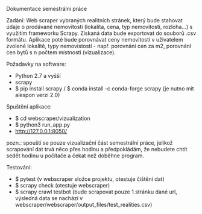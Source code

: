 Dokumentace semestrální práce

Zadání: Web scraper vybraných realitních stránek, který bude stahovat údaje o 
prodávané nemovitosti (lokalita, cena, typ nemovitosti, rozloha...) s využitím 
frameworku Scrapy. Získaná data bude exportovat do souborů .csv formátu. 
Aplikace poté bude porovnávat ceny nemovitostí v uživatelem zvolené lokalitě,
typy nemovistostí - např. porovnání cen za m2, porovnání cen bytů s n počtem 
místností  (vizualizace).

Požadavky na software: 
 - Python 2.7 a vyšší
 - scrapy
 - $ pip install scrapy / $ conda install -c conda-forge scrapy
   (je nutno mit alespon verzi 2.0)

Spuštění aplikace:

- $ cd webscraper/vizualization
- $ python3 run_app.py
- http://127.0.0.1:8050/

pozn.: spouští se pouze vizualizační část semestrální práce, jelikož scrapování dat trvá něco přes hodinu
a předpokládám, že nebudete chtít sedět hodinu u počítače a čekat než doběhne program.


Testování:
 
 - $ pytest (v webscraper složce projektu, otestuje čištění dat)
 - $ scrapy check  (otestuje webscraper)
 - $ scrapy crawl testbot (bude scrapovat pouze 1.stránku dané url, výsledná data se nachází v webscraper/webscraper/output_files/test_realities.csv)
